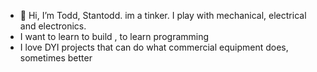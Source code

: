 - 👋 Hi, I’m Todd, Stantodd. im a tinker.  I play with mechanical,  electrical and electronics. 
- I want to learn to build , to learn programming
- I love DYI projects that can do what commercial equipment does, sometimes better
<!---
Stantodd/Stantodd is a ✨ special ✨ repository because its `README.md` (this file) appears on your GitHub profile.
You can click the Preview link to take a look at your changes.
--->
